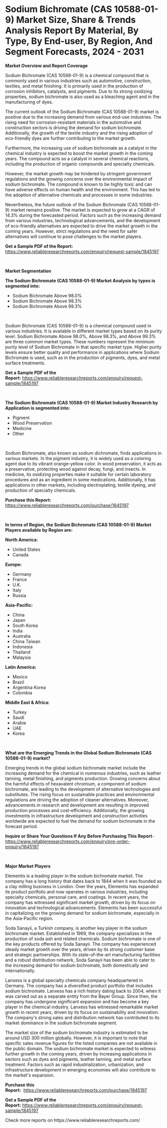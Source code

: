 <p><h1>Sodium Bichromate (CAS 10588-01-9) Market Size, Share & Trends Analysis Report By Material, By Type, By End-user, By Region, And Segment Forecasts, 2024 - 2031</h1></p><p><strong>Market Overview and Report Coverage</strong></p>
<p><p>Sodium Bichromate (CAS 10588-01-9) is a chemical compound that is commonly used in various industries such as automotive, construction, textiles, and metal finishing. It is primarily used in the production of corrosion inhibitors, catalysts, and pigments. Due to its strong oxidizing properties, sodium bichromate is also used as a bleaching agent and in the manufacturing of dyes.</p><p>The current outlook of the Sodium Bichromate (CAS 10588-01-9) market is positive due to the increasing demand from various end-use industries. The rising need for corrosion-resistant materials in the automotive and construction sectors is driving the demand for sodium bichromate. Additionally, the growth of the textile industry and the rising adoption of eco-friendly dyes are further contributing to the market growth.</p><p>Furthermore, the increasing use of sodium bichromate as a catalyst in the chemical industry is expected to boost the market growth in the coming years. The compound acts as a catalyst in several chemical reactions, including the production of organic compounds and specialty chemicals.</p><p>However, the market growth may be hindered by stringent government regulations and the growing concerns over the environmental impact of sodium bichromate. The compound is known to be highly toxic and can have adverse effects on human health and the environment. This has led to the adoption of alternative chemicals and processes in some industries.</p><p>Nevertheless, the future outlook of the Sodium Bichromate (CAS 10588-01-9) market remains positive. The market is expected to grow at a CAGR of 14.3% during the forecasted period. Factors such as the increasing demand from various industries, technological advancements, and the development of eco-friendly alternatives are expected to drive the market growth in the coming years. However, strict regulations and the need for safer alternatives will continue to pose challenges to the market players.</p></p>
<p><strong>Get a Sample PDF of the Report:</strong> <a href="https://www.reliableresearchreports.com/enquiry/request-sample/1845197">https://www.reliableresearchreports.com/enquiry/request-sample/1845197</a></p>
<p>&nbsp;</p>
<p><strong>Market Segmentation</strong></p>
<p><strong>The Sodium Bichromate (CAS 10588-01-9) Market Analysis by types is segmented into:</strong></p>
<p><ul><li>Sodium Bichromate Above 98.0%</li><li>Sodium Bichromate Above 98.3%</li><li>Sodium Bichromate Above 99.3%</li></ul></p>
<p>&nbsp;</p>
<p><p>Sodium Bichromate (CAS 10588-01-9) is a chemical compound used in various industries. It is available in different market types based on its purity level. Sodium Bichromate Above 98.0%, Above 98.3%, and Above 99.3% are three common market types. These numbers represent the minimum purity level of Sodium Bichromate in that specific market type. Higher purity levels ensure better quality and performance in applications where Sodium Bichromate is used, such as in the production of pigments, dyes, and metal surface treatments.</p></p>
<p><strong>Get a Sample PDF of the Report:</strong>&nbsp;<a href="https://www.reliableresearchreports.com/enquiry/request-sample/1845197">https://www.reliableresearchreports.com/enquiry/request-sample/1845197</a></p>
<p>&nbsp;</p>
<p><strong>The Sodium Bichromate (CAS 10588-01-9) Market Industry Research by Application is segmented into:</strong></p>
<p><ul><li>Pigment</li><li>Wood Preservation</li><li>Medicine</li><li>Other</li></ul></p>
<p>&nbsp;</p>
<p><p>Sodium Bichromate, also known as sodium dichromate, finds applications in various markets. In the pigment industry, it is widely used as a coloring agent due to its vibrant orange-yellow color. In wood preservation, it acts as a preservative, protecting wood against decay, fungi, and insects. In medicine, its oxidizing properties make it suitable for certain laboratory procedures and as an ingredient in some medications. Additionally, it has applications in other markets, including electroplating, textile dyeing, and production of specialty chemicals.</p></p>
<p><strong>Purchase this Report:</strong>&nbsp; <a href="https://www.reliableresearchreports.com/purchase/1845197">https://www.reliableresearchreports.com/purchase/1845197</a></p>
<p>&nbsp;</p>
<p><strong>In terms of Region, the Sodium Bichromate (CAS 10588-01-9) Market Players available by Region are:</strong></p>
<p>
    <p> <strong> North America: </strong>
        <ul>
            <li>United States</li>
            <li>Canada</li>
        </ul>
        </p> 
    <p> <strong> Europe: </strong>
        <ul>
            <li>Germany</li>
            <li>France</li>
            <li>U.K.</li>
            <li>Italy</li>
            <li>Russia</li>
        </ul>
        </p> 
    <p> <strong> Asia-Pacific: </strong>
        <ul>
            <li>China</li>
            <li>Japan</li>
            <li>South Korea</li>
            <li>India</li>
            <li>Australia</li>
            <li>China Taiwan</li>
            <li>Indonesia</li>
            <li>Thailand</li>
            <li>Malaysia</li>
        </ul>
        </p> 
    <p> <strong> Latin America: </strong>
        <ul>
            <li>Mexico</li>
            <li>Brazil</li>
            <li>Argentina Korea</li>
            <li>Colombia</li>
        </ul>
        </p> 
    <p> <strong> Middle East & Africa: </strong>
        <ul>
            <li>Turkey</li>
            <li>Saudi</li>
            <li>Arabia</li>
            <li>UAE</li>
            <li>Korea</li>
        </ul>
    </p>
    </p>
<p>&nbsp;</p>
<p><strong>What are the Emerging Trends in the Global Sodium Bichromate (CAS 10588-01-9) market?</strong></p>
<p><p>Emerging trends in the global sodium bichromate market include the increasing demand for the chemical in numerous industries, such as leather tanning, metal finishing, and pigments production. Growing concerns about the harmful effects of hexavalent chromium, a component of sodium bichromate, are leading to the development of alternative technologies and substitutes. The rising focus on sustainable practices and environmental regulations are driving the adoption of cleaner alternatives. Moreover, advancements in research and development are resulting in improved production processes and cost-efficiency. Additionally, the growing investments in infrastructure development and construction activities worldwide are expected to fuel the demand for sodium bichromate in the forecast period.</p></p>
<p><strong>Inquire or Share Your Questions If Any Before Purchasing This Report</strong>- <a href="https://www.reliableresearchreports.com/enquiry/pre-order-enquiry/1845197">https://www.reliableresearchreports.com/enquiry/pre-order-enquiry/1845197</a></p>
<p>&nbsp;</p>
<p><strong>Major Market Players</strong></p>
<p><p>Elementis is a leading player in the sodium bichromate market. The company has a long history that dates back to 1844 when it was founded as a clay milling business in London. Over the years, Elementis has expanded its product portfolio and now operates in various industries, including specialty chemicals, personal care, and coatings. In recent years, the company has witnessed significant market growth, driven by its focus on innovation and technological advancements. Elementis has been successful in capitalizing on the growing demand for sodium bichromate, especially in the Asia-Pacific region.</p><p>Soda Sanayii, a Turkish company, is another key player in the sodium bichromate market. Established in 1969, the company specializes in the production of soda ash and related chemicals. Sodium bichromate is one of the key products offered by Soda Sanayii. The company has experienced steady market growth over the years, driven by its strong customer base and strategic partnerships. With its state-of-the-art manufacturing facilities and a robust distribution network, Soda Sanayii has been able to cater to the increasing demand for sodium bichromate, both domestically and internationally.</p><p>Lanxess is a global specialty chemicals company headquartered in Germany. The company has a diversified product portfolio that includes sodium bichromate. Lanxess has a rich history dating back to 2004, when it was carved out as a separate entity from the Bayer Group. Since then, the company has undergone significant expansion and has become a key player in the chemical industry. Lanxess has witnessed remarkable market growth in recent years, driven by its focus on sustainability and innovation. The company's strong sales and distribution network has contributed to its market dominance in the sodium bichromate segment.</p><p>The market size of the sodium bichromate industry is estimated to be around USD 300 million globally. However, it is important to note that specific sales revenue figures for the listed companies are not available in the public domain. The sodium bichromate market is expected to witness further growth in the coming years, driven by increasing applications in sectors such as dyes and pigments, leather tanning, and metal surface treatment. Factors such as rapid industrialization, urbanization, and infrastructure development in emerging economies will also contribute to the market's expansion.</p></p>
<p><strong>Purchase this Report:</strong>&nbsp;&nbsp;<a href="https://www.reliableresearchreports.com/purchase/1845197">https://www.reliableresearchreports.com/purchase/1845197</a></p>
<p></p>
<p><strong>Get a Sample PDF of the Report:</strong>&nbsp;<a href="https://www.reliableresearchreports.com/enquiry/request-sample/1845197">https://www.reliableresearchreports.com/enquiry/request-sample/1845197</a></p>
<p>Check more reports on https://www.reliableresearchreports.com/</p>